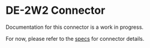 # DE-2W2 Connector
Documentation for this connector is a work in progress.

For now, please refer to the [specs](specs.yaml) for connector details.
